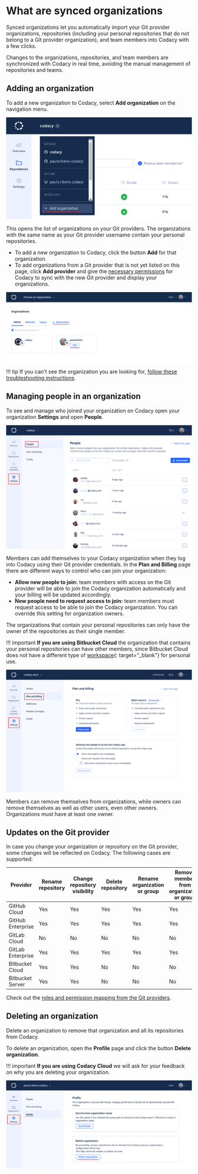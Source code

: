 # What are synced organizations

Synced organizations let you automatically import your Git provider organizations, repositories (including your personal repositories that do not belong to a Git provider organization), and team members into Codacy with a few clicks.

Changes to the organizations, repositories, and team members are synchronized with Codacy in real time, avoiding the manual management of repositories and teams.

## Adding an organization

To add a new organization to Codacy, select **Add organization** on the navigation menu.

![Adding an organization](images/organization-add-menu.png)

This opens the list of organizations on your Git providers. The organizations with the same name as your Git provider username contain your personal repositories.

-   To add a new organization to Codacy, click the button **Add** for that organization.
-   To add organizations from a Git provider that is not yet listed on this page, click **Add provider** and give the [necessary permissions](../getting-started/which-permissions-does-codacy-need-from-my-account.md) for Codacy to sync with the new Git provider and display your organizations.

![Adding an organization](images/organization-add.png)

!!! tip
    If you can't see the organization you are looking for, [follow these troubleshooting instructions](../faq/general/why-cant-i-see-my-organization.md).

## Managing people in an organization

To see and manage who joined your organization on Codacy open your organization **Settings** and open **People**.

![Managing people in an organization](images/organization-people.png)

Members can add themselves to your Codacy organization when they log into Codacy using their Git provider credentials. In the **Plan and Billing** page there are different ways to control who can join your organization:

-   **Allow new people to join:** team members with access on the Git provider will be able to join the Codacy organization automatically and your billing will be updated accordingly.
-   **New people need to request access to join:** team members must request access to be able to join the Codacy organization. You can override this setting for organization owners.

The organizations that contain your personal repositories can only have the owner of the repositories as their single member.

!!! important
    **If you are using Bitbucket Cloud** the organization that contains your personal repositories can have other members, since Bitbucket Cloud does not have a different type of [workspace](https://support.atlassian.com/bitbucket-cloud/docs/what-is-a-workspace/){: target="_blank"} for personal use.

![Accepting new people to the organization](images/organization-plan-billing.png)

Members can remove themselves from organizations, while owners can remove themselves as well as other users, even other owners. Organizations must have at least one owner.

## Updates on the Git provider

In case you change your organization or repository on the Git provider, some changes will be reflected on Codacy. The following cases are supported:

| Provider | Rename repository | Change repository visibility | Delete repository | Rename organization or group | Remove member from organization or group | Delete organization or group |
|---|---|---|---|---|---|---|
| GitHub Cloud | Yes | Yes | Yes | Yes | Yes | Yes |
| GitHub Enterprise | Yes | Yes | Yes | Yes | Yes | Yes |
| GitLab Cloud | No | No | No | No | No | No |
| GitLab Enterprise |  Yes | Yes | Yes | Yes | Yes | Yes |
| Bitbucket Cloud | Yes | Yes | No | No | No | No |
| Bitbucket Server | Yes | Yes | No | No | No | No |

Check out the [roles and permission mapping from the Git providers](roles-and-permissions-for-synced-organizations.md).

## Deleting an organization

Delete an organization to remove that organization and all its repositories from Codacy.

To delete an organization, open the **Profile** page and click the button **Delete organization**.

!!! important
    **If you are using Codacy Cloud** we will ask for your feedback on why you are deleting your organization.

![Deleting an organization](images/organization-delete.png)
